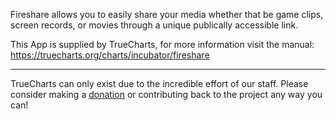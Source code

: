 Fireshare allows you to easily share your media whether that be game clips, screen records, or movies through a unique publically accessible link. 


This App is supplied by TrueCharts, for more information visit the manual: https://truecharts.org/charts/incubator/fireshare

---

TrueCharts can only exist due to the incredible effort of our staff.
Please consider making a [donation](https://truecharts.org/docs/about/sponsor) or contributing back to the project any way you can!
